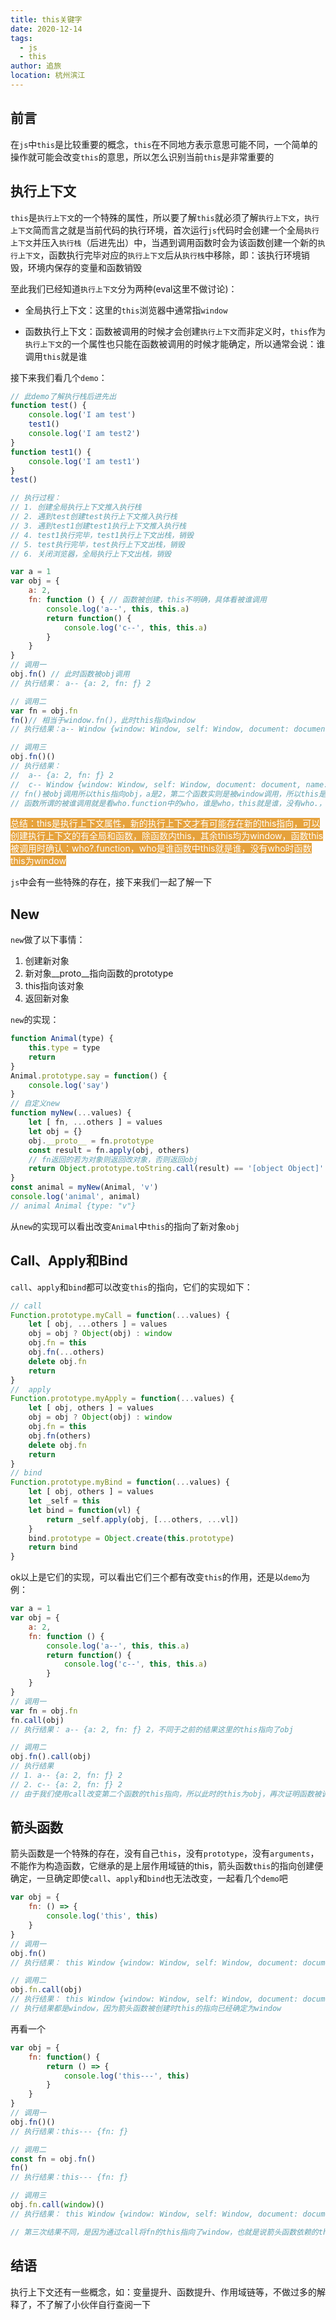 ```yaml
---
title: this关键字
date: 2020-12-14
tags: 
  - js
  - this
author: 追旅
location: 杭州滨江 
---
```


## 前言

在```js```中```this```是比较重要的概念，```this```在不同地方表示意思可能不同，一个简单的操作就可能会改变```this```的意思，所以怎么识别当前```this```是非常重要的

## 执行上下文

```this```是```执行上下文```的一个特殊的属性，所以要了解```this```就必须了解```执行上下文```，```执行上下文```简而言之就是当前代码的执行环境，首次运行```js```代码时会创建一个全局```执行上下文```并压入```执行栈```（后进先出）中，当遇到调用函数时会为该函数创建一个新的```执行上下文```，函数执行完毕对应的```执行上下文```后从```执行栈```中移除，即：该执行环境销毁，环境内保存的变量和函数销毁

至此我们已经知道```执行上下文```分为两种(eval这里不做讨论)：

* 全局执行上下文：这里的```this```浏览器中通常指```window```

* 函数执行上下文：函数被调用的时候才会创建```执行上下文```而非定义时，```this```作为```执行上下文```的一个属性也只能在函数被调用的时候才能确定，所以通常会说：谁调用```this```就是谁

接下来我们看几个```demo```：

```js
// 此demo了解执行栈后进先出
function test() {
    console.log('I am test')
    test1()
    console.log('I am test2')
}
function test1() {
    console.log('I am test1')
}
test()

// 执行过程：
// 1. 创建全局执行上下文推入执行栈
// 2. 遇到test创建test执行上下文推入执行栈
// 3. 遇到test1创建test1执行上下文推入执行栈
// 4. test1执行完毕，test1执行上下文出栈，销毁
// 5. test执行完毕，test执行上下文出栈，销毁
// 6. 关闭浏览器，全局执行上下文出栈，销毁

```

```js
var a = 1
var obj = {
    a: 2,
    fn: function () { // 函数被创建，this不明确，具体看被谁调用
        console.log('a--', this, this.a)
        return function() {
            console.log('c--', this, this.a)
        }
    }
}
// 调用一
obj.fn() // 此时函数被obj调用
// 执行结果： a-- {a: 2, fn: ƒ} 2

// 调用二
var fn = obj.fn
fn()// 相当于window.fn()，此时this指向window
// 执行结果：a-- Window {window: Window, self: Window, document: document, name: "", location: Location, …} 1

// 调用三
obj.fn()()
// 执行结果： 
//  a-- {a: 2, fn: ƒ} 2
//  c-- Window {window: Window, self: Window, document: document, name: "", location: Location, …} 1
// fn()被obj调用所以this指向obj，a是2，第二个函数实则是被window调用，所以this是window，a是1
// 函数所谓的被谁调用就是看who.function中的who，谁是who，this就是谁，没有who.，this就是window
```

<span style="background: #E6A23C;color: #fff;">
    总结：this是执行上下文属性，新的执行上下文才有可能存在新的this指向，可以创建执行上下文的有全局和函数，除函数内this，其余this均为window，函数this被调用时确认：who?.function，who是谁函数中this就是谁，没有who时函数this为window
</span>

```js```中会有一些特殊的存在，接下来我们一起了解一下

## New

```new```做了以下事情：

1. 创建新对象
2. 新对象__proto__指向函数的prototype
3. this指向该对象
4. 返回新对象

```new```的实现：

```js
function Animal(type) {
    this.type = type
    return
}
Animal.prototype.say = function() {
    console.log('say')
}
// 自定义new
function myNew(...values) {
    let [ fn, ...others ] = values
    let obj = {}
    obj.__proto__ = fn.prototype
    const result = fn.apply(obj, others)
    // fn返回的若为对象则返回改对象，否则返回obj
    return Object.prototype.toString.call(result) == '[object Object]' ? result : obj
}
const animal = myNew(Animal, 'v')
console.log('animal', animal)
// animal Animal {type: "v"}
```

从```new```的实现可以看出改变```Animal```中```this```的指向了新对象```obj```

## Call、Apply和Bind

```call```、```apply```和```bind```都可以改变```this```的指向，它们的实现如下：

```js
// call
Function.prototype.myCall = function(...values) {
    let [ obj, ...others ] = values
    obj = obj ? Object(obj) : window
    obj.fn = this
    obj.fn(...others)
    delete obj.fn
    return
}
//  apply
Function.prototype.myApply = function(...values) {
    let [ obj, others ] = values
    obj = obj ? Object(obj) : window
    obj.fn = this
    obj.fn(others)
    delete obj.fn
    return
}
// bind
Function.prototype.myBind = function(...values) {
    let [ obj, others ] = values
    let _self = this
    let bind = function(vl) {
        return _self.apply(obj, [...others, ...vl])
    }
    bind.prototype = Object.create(this.prototype)
    return bind
}
```

ok以上是它们的实现，可以看出它们三个都有改变```this```的作用，还是以```demo```为例：

```js
var a = 1
var obj = {
    a: 2,
    fn: function () {
        console.log('a--', this, this.a)
        return function() {
            console.log('c--', this, this.a)
        }
    }
}
// 调用一
var fn = obj.fn
fn.call(obj)
// 执行结果： a-- {a: 2, fn: ƒ} 2，不同于之前的结果这里的this指向了obj

// 调用二
obj.fn().call(obj)
// 执行结果
// 1. a-- {a: 2, fn: ƒ} 2
// 2. c-- {a: 2, fn: ƒ} 2
// 由于我们使用call改变第二个函数的this指向，所以此时的this为obj，再次证明函数被调用的时候才能确定this指向
```

## 箭头函数

箭头函数是一个特殊的存在，没有自己```this```，没有```prototype```，没有```arguments```，不能作为构造函数，它继承的是上层作用域链的this，箭头函数```this```的指向创建便确定，一旦确定即使```call```、```apply```和```bind```也无法改变，一起看几个```demo```吧

```js
var obj = {
    fn: () => {
        console.log('this', this)
    }
}
// 调用一
obj.fn()
// 执行结果： this Window {window: Window, self: Window, document: document, name: "", location: Location, …}

// 调用二
obj.fn.call(obj)
// 执行结果： this Window {window: Window, self: Window, document: document, name: "", location: Location, …}
// 执行结果都是window，因为箭头函数被创建时this的指向已经确定为window
```

再看一个

```js
var obj = {
    fn: function() {
        return () => {
            console.log('this---', this)
        }
    }
}
// 调用一
obj.fn()()
// 执行结果：this--- {fn: ƒ}

// 调用二
const fn = obj.fn()
fn()
// 执行结果：this--- {fn: ƒ}

// 调用三
obj.fn.call(window)()
// 执行结果： this Window {window: Window, self: Window, document: document, name: "", location: Location, …}

// 第三次结果不同，是因为通过call将fn的this指向了window，也就是说箭头函数依赖的this指向了window，所以箭头函数的this指向window

```


## 结语

执行上下文还有一些概念，如：变量提升、函数提升、作用域链等，不做过多的解释了，不了解了小伙伴自行查阅一下
